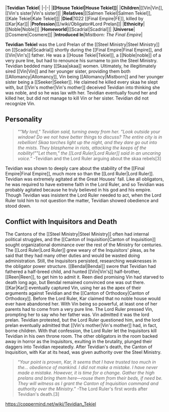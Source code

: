 |**Tevidian Tekiel**|
|-|-|
|**[[House Tekiel\|House Tekiel]]**|
|**Children**|[[Vin\|Vin]], [[Vin's sister\|Vin's sister]]|
|**Relatives**|[[Salmen Tekiel\|Salmen Tekiel]], [[Kale Tekiel\|Kale Tekiel]]|
|**Died**|1022 [[Final Empire\|FE]], killed by [[Kar\|Kar]]|
|**Profession**|[[/wiki/Obligator#Lord Prelan]]|
|**Ethnicity**|[[Noble\|Noble]]|
|**Homeworld**|[[Scadrial\|Scadrial]]|
|**Universe**|[[Cosmere\|Cosmere]]|
|**Introduced In**|*Mistborn: The Final Empire*|

**Tevidian Tekiel** was the Lord Prelan of the [[Steel Ministry\|Steel Ministry]] on [[Scadrial\|Scadrial]] shortly during the [[Final Empire\|Final Empire]], and [[Vin\|Vin's]] father. He was a [[House Tekiel\|Tekiel]], a [[Noble\|noble]] of a very pure line, but had to renounce his surname to join the Steel Ministry.
Tevidian bedded many [[Skaa\|skaa]] women. Ultimately, he illegitimately sired [[Vin\|Vin]] and her younger sister, providing them both [[Allomancy\|Allomancy]], Vin being [[Allomancy\|Mistborn]] and her younger sister being a [[Seeker\|Seeker]]. He claimed he killed every skaa he slept with, but [[Vin's mother\|Vin's mother]] deceived Tevidian into thinking she was noble, and so he was lax with her. Tevidian eventually found her and killed her, but did not manage to kill Vin or her sister. Tevidian did not recognize Vin.

## Personality
>“*"My lord," Tevidian said, turning away from her. "Look outside your window! Do we not have better things to discuss? The entire city is in rebellion! Skaa torches light up the night, and they dare go out into the mists. They blaspheme in riots, attacking the keeps of the nobility!""Let them," the [[Lord Ruler\|Lord Ruler]] said in an uncaring voice.*”
\-Tevidian and the Lord Ruler arguing about the skaa rebels[3]


Tevidian was shown to deeply care about the stability of the [[Final Empire\|Final Empire]], much more so than the [[Lord Ruler\|Lord Ruler]]. Tevidian was extremely agitated at the Great Houses' fall. Like all obligators, he was required to have extreme faith in the Lord Ruler, and so Tevidian was probably agitated because he truly believed in his god and his empire. Though Tevidian was insistent the Lord Ruler needed to act, when the Lord Ruler told him to not question the matter, Tevidian showed obedience and stood down.

## Conflict with Inquisitors and Death
The Cantons of the [[Steel Ministry\|Steel Ministry]] often had internal political struggles, and the [[Canton of Inquisition\|Canton of Inquisition]] sought organizational dominance over the rest of the Ministry for centuries. The [[Lord Ruler\|Lord Ruler]] grew weary of the Inquisitors' pleas, as he said that they had many other duties and would be wasted doing administration. Still, the Inquisitors persisted, researching weaknesses in the obligator power structure. [[Bendal\|Bendal]] swore that Tevidian had fathered a half-breed child, and hunted [[Vin\|Vin's]] half-brother, [[Reen\|Reen]], to get him to admit it. Reen died promising Vin had starved to death long ago, but Bendal remained convinced one was out there.
[[Kar\|Kar]] eventually captured Vin, using her as the apex of their arguments against Tevidian and the [[Canton of Orthodoxy\|Canton of Orthodoxy]]. Before the Lord Ruler, Kar claimed that no noble house would ever have abandoned her. With Vin being so powerful, at least one of her parents had to come from a very pure line. The Lord Ruler pressed Vin, prompting her to say who her father was. Vin admitted it was the lord prelan.
Tevidian protested, but the Lord Ruler questioned him, and the lord prelan eventually admitted that [[Vin's mother\|Vin's mother]] had, in fact, borne children. With that confession, the Lord Ruler let the Inquisitors kill Tevidian in his own throne room. The other obligators in the room backed away in horror as the Inquisitors, exulting in the brutality, plunged their daggers into Tevidian repeatedly. After Tevidian's death, the Canton of Inquisition, with Kar at its head, was given authority over the Steel Ministry.

>“*Your point is proven, Kar, It seems that I have trusted too much in the... obedience of mankind. I did not make a mistake. I have never made a mistake. However, it is time for a change. Gather the high prelans and bring them here—rouse them from their beds, if need be. They will witness as I grant the Canton of Inquisition command and authority over the Ministry.*”
\-The Lord Ruler's first words after Tevidian's death.[3]




https://coppermind.net/wiki/Tevidian_Tekiel